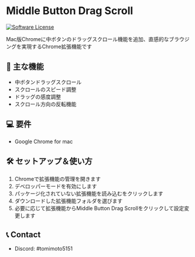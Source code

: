 # Middle Button Drag Scroll

[![Software License](https://img.shields.io/badge/license-MIT-brightgreen.svg)](LICENSE)

Mac版Chromeに中ボタンのドラッグスクロール機能を追加、直感的なブラウジングを実現するChrome拡張機能です

## 🚀 主な機能

* 中ボタンドラッグスクロール
* スクロールのスピード調整
* ドラッグの感度調整
* スクロール方向の反転機能

## 💻 要件

- Google Chrome for mac

## 🛠️ セットアップ＆使い方

1. Chromeで拡張機能の管理を開きます
2. デベロッパーモードを有効にします
3. パッケージ化されていない拡張機能を読み込むをクリックします
4. ダウンロードした拡張機能フォルダを選びます
5. 必要に応じて拡張機能からMiddle Button Drag Scrollをクリックして設定変更します

## 📞 Contact

- Discord: #tomimoto5151
